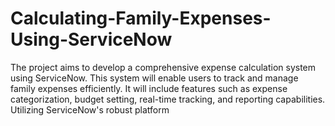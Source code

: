 # Calculating-Family-Expenses-Using-ServiceNow
The project aims to develop a comprehensive expense calculation system using ServiceNow. This system will enable users to track and manage family expenses efficiently. It will include features such as expense categorization, budget setting, real-time tracking, and reporting capabilities. Utilizing ServiceNow's robust platform
